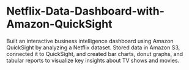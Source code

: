 # Netflix-Data-Dashboard-with-Amazon-QuickSight
Built an interactive business intelligence dashboard using Amazon QuickSight by analyzing a Netflix dataset. Stored data in Amazon S3, connected it to QuickSight, and created bar charts, donut graphs, and tabular reports to visualize key insights about TV shows and movies.
